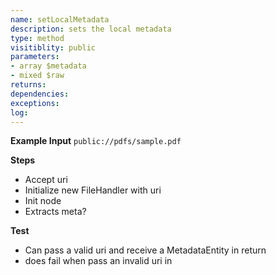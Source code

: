```yaml
---
name: setLocalMetadata
description: sets the local metadata
type: method
visitiblity: public
parameters: 
- array $metadata
- mixed $raw
returns: 
dependencies:
exceptions:
log: 
---
```


**Example Input**
 `public://pdfs/sample.pdf`

**Steps**
- Accept uri
- Initialize new FileHandler with uri
- Init node
- Extracts meta?

**Test**
- Can pass a valid uri and receive a MetadataEntity in return
- does fail when pass an invalid uri in 

